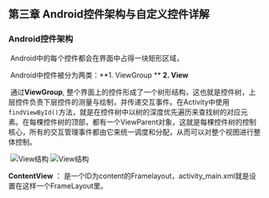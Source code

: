 ## 第三章  Android控件架构与自定义控件详解

### Android控件架构

​         Android中的每个控件都会在界面中占得一块矩形区域， 

​        Android中控件被分为两类：**1. ViewGroup ** **2. View**

​         通过**ViewGroup**, 整个界面上的控件形成了一个树形结构，这也就是控件树，上层控件负责下层控件的测量与绘制，并传递交互事件。在Activity中使用`findViewById()`方法，就是在控件树中以树的深度优先遍历来查找树的对应元素。在每棵控件树的顶部，都有一个ViewParent对象，这就是每棵控件树的控制核心，所有的交互管理事件都由它来统一调度和分配，从而可以对整个视图进行整体控制。



​               ![View结构](C:\Users\Administrator\Desktop\view.png)                ![View结构](C:\Users\Administrator\Desktop\activity_view.png)

**ContentView** ： 是一个ID为content的Framelayout，activity_main.xml就是设置在这样一个FrameLayout里。